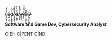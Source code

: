 C̷̥͔͙͙̦̓̾̆̌̎o̶̡̺̩̖̪͂̓d̸̡̘͉͍͍̯̱̈́̆͆͠ę̸̡̺͙̰̗̗͖́̄̌̃͂͂̓͠d̶̦͕̺̼͔͐̈̏̑̀A̵̳̳͓̝̾̿͊̓͊r̵̨̛̛̫̩͙̲r̸̭̠̜̐̽́͌͒̾̽o̴̡̧̘͇͚͕͈̪̿͌̇̔̇w̶̡̛͚͖̖̥̗͖̜̆̒́̚

**Software and Game Dev, Cybersecurity Analyst**
                                                                                                                                                                                                                    
C|EH
C|PENT 
C|ND 

